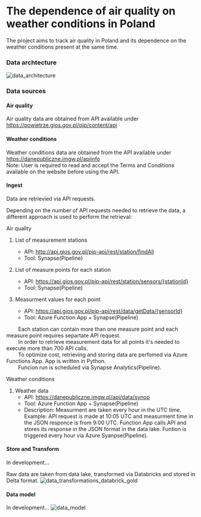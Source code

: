 # The dependence of air quality on weather conditions in Poland

The project aims to track air quality in Poland and its dependence on the weather conditions present at the same time.

### Data archtecture
![data_architecture](https://user-images.githubusercontent.com/98704847/231006425-91daa2cb-e0cf-4c3d-abc1-a920a2fcfdf8.png)

### Data sources
#### Air quality
Air quality data are obtained from API available under https://powietrze.gios.gov.pl/pjp/content/api

#### Weather conditions
Weather conditions data are obtained from the API available under https://danepubliczne.imgw.pl/apiinfo </br>
Note: User is required to read and accept the Terms and Conditions available on the website before using the API.

#### Ingest

Data are retrievied via API requests.</br>

Depending on the number of API requests needed to retrieve the data, a different approach is used to perform the retrieval:

Air quality
1) List of measurement stations
   - API: http://api.gios.gov.pl/pjp-api/rest/station/findAll
   - Tool: Synapse(Pipeline)

2) List of measure points for each station
   - API: https://api.gios.gov.pl/pjp-api/rest/station/sensors/{stationId}
   - Tool: Synapse(Pipeline)

3) Measurment values for each point
   - API: https://api.gios.gov.pl/pjp-api/rest/data/getData/{sensorId}
   - Tool: Azure Function App + Synapse(Pipeline)

&nbsp;&nbsp;&nbsp;&nbsp;&nbsp;&nbsp;&nbsp;&nbsp;Each station can contain more than one measure point and each measure point requires separtate API request.</br>
&nbsp;&nbsp;&nbsp;&nbsp;&nbsp;&nbsp;&nbsp;&nbsp;In order to retrieve measurement data for all points it's needed to execute more than 700 API calls.</br>
&nbsp;&nbsp;&nbsp;&nbsp;&nbsp;&nbsp;&nbsp;&nbsp;To optimize cost, retrieving and storing data are perfomed via Azure Functions App. App is written in Python.</br>
&nbsp;&nbsp;&nbsp;&nbsp;&nbsp;&nbsp;&nbsp;&nbsp;Funcion run is scheduled via Synapse Analytics(Pipeline).</br>


Weather conditions</br>
1) Weather data
   - API: https://danepubliczne.imgw.pl/api/data/synop
   - Tool: Azure Function App + Synapse(Pipeline)
   - Description: Measurment are taken every hour in the UTC time. Example: API request is made at 10:05 UTC and measurment time in the JSON responce is from 9:00 UTC. Function App calls API and stores its response in the JSON format in the data lake. Funtion is triggered every hour via Azure Syanpse(Pipeline).


#### Store and Transform
In development...

Raw data are taken from data lake, transformed via Databricks and stored in Delta format.
![data_transformations_databrick_gold](https://user-images.githubusercontent.com/98704847/235168108-884fb869-f6c2-4ad6-910d-119ab7f7a877.png)

#### Data model

In development...
![data_model](https://user-images.githubusercontent.com/98704847/235169453-47753ceb-2245-42af-b2ba-868cf8e2b7d2.png)
